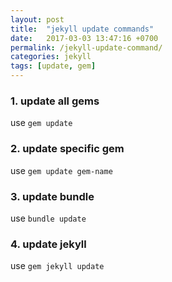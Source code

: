 ```yaml
---
layout: post
title:  "jekyll update commands"
date:   2017-03-03 13:47:16 +0700
permalink: /jekyll-update-command/
categories: jekyll
tags: [update, gem]
---
```

### 1. update all gems
use `gem update`

### 2. update specific gem
use `gem update gem-name`

### 3. update bundle
use `bundle update`

### 4. update jekyll
use `gem jekyll update`
